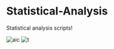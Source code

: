 # Statistical-Analysis
Statistical analysis scripts!

![aic](https://user-images.githubusercontent.com/92049936/138013187-00f06829-dd65-4c59-8946-ef7cd0a56367.png)
![t](https://user-images.githubusercontent.com/92049936/138012565-570ccbed-dd03-416f-85fb-8d3ff76668f2.jpg)

